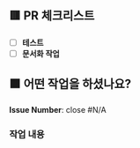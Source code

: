 ## 🟥 PR 체크리스트
- [ ] **테스트**
- [ ] **문서화 작업**
## 🟧 어떤 작업을 하셨나요?
**Issue Number**: close #N/A
### 작업 내용

